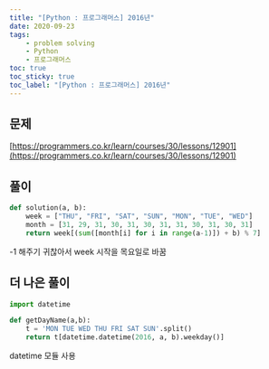 ```yaml
---
title: "[Python : 프로그래머스] 2016년"
date: 2020-09-23
tags:
    - problem solving
    - Python
    - 프로그래머스
toc: true
toc_sticky: true
toc_label: "[Python : 프로그래머스] 2016년"
---
```

## 문제
[https://programmers.co.kr/learn/courses/30/lessons/12901](https://programmers.co.kr/learn/courses/30/lessons/12901)
## 풀이
```python
def solution(a, b):
    week = ["THU", "FRI", "SAT", "SUN", "MON", "TUE", "WED"]
    month = [31, 29, 31, 30, 31, 30, 31, 31, 30, 31, 30, 31]
    return week[(sum([month[i] for i in range(a-1)]) + b) % 7]
```
-1 해주기 귀찮아서 week 시작을 목요일로 바꿈  
  
## 더 나은 풀이
```python
import datetime

def getDayName(a,b):
    t = 'MON TUE WED THU FRI SAT SUN'.split()
    return t[datetime.datetime(2016, a, b).weekday()]
```
datetime 모듈 사용